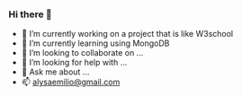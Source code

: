 ### Hi there 👋

- 🔭 I’m currently working on a project that is like W3school
- 🌱 I’m currently learning using MongoDB
- 👯 I’m looking to collaborate on ...
- 🤔 I’m looking for help with ...
- 💬 Ask me about ...
- 📫 alysaemilio@gmail.com
